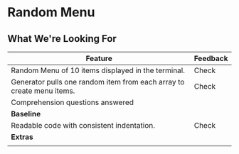# Random Menu
## What We're Looking For

|  Feature  |   Feedback	                                                                             |
|---	|---	|
|  Random Menu of 10 items displayed in the terminal.  | Check   |
|  Generator pulls one random item from each array to create menu items.  | Check   |
| Comprehension questions answered|   | 
|	**Baseline**	|	|
|  Readable code with consistent indentation.  |  Check  |
|   **Extras**	|   	|
|   |   	|
